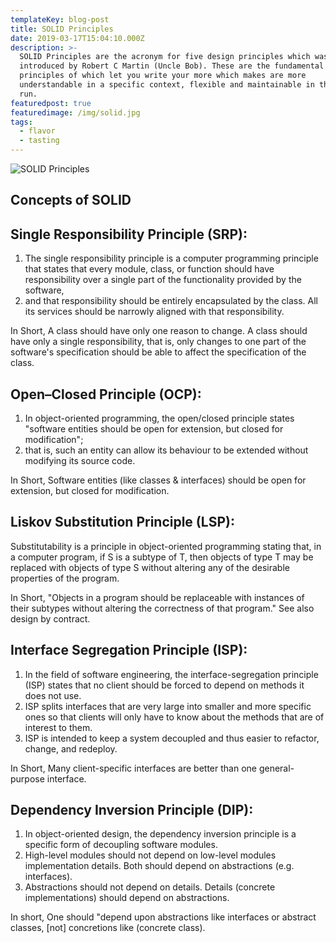 ```yaml
---
templateKey: blog-post
title: SOLID Principles
date: 2019-03-17T15:04:10.000Z
description: >-
  SOLID Principles are the acronym for five design principles which was
  introduced by Robert C Martin (Uncle Bob). These are the fundamental
  principles of which let you write your more which makes are more
  understandable in a specific context, flexible and maintainable in the long
  run.
featuredpost: true
featuredimage: /img/solid.jpg
tags:
  - flavor
  - tasting
---
```

![SOLID Principles](/img/solid.jpg "SOLID Principles")

## Concepts of SOLID

## Single Responsibility Principle (SRP):

1. The single responsibility principle is a computer programming principle that states that every module, class, or function should have responsibility over a single part of the functionality provided by the software,
2.  and that responsibility should be entirely encapsulated by the class. All its services should be narrowly aligned with that responsibility. 

In Short, A class should have only one reason to change. A class should have only a single responsibility, that is, only changes to one part of the software's specification should be able to affect the specification of the class.

## Open–Closed Principle (OCP):

1. In object-oriented programming, the open/closed principle states "software entities should be open for extension, but closed for modification"; 
2. that is, such an entity can allow its behaviour to be extended without modifying its source code.

In Short, Software entities (like classes & interfaces) should be open for extension, but closed for modification.



## Liskov Substitution Principle (LSP):

Substitutability is a principle in object-oriented programming stating that, in a computer program, if S is a subtype of T, then objects of type T may be replaced with objects of type S without altering any of the desirable properties of the program. 

In Short, "Objects in a program should be replaceable with instances of their subtypes without altering the correctness of that program." See also design by contract.



## Interface Segregation Principle (ISP):

1. In the field of software engineering, the interface-segregation principle (ISP) states that no client should be forced to depend on methods it does not use.
2.  ISP splits interfaces that are very large into smaller and more specific ones so that clients will only have to know about the methods that are of interest to them.
3.  ISP is intended to keep a system decoupled and thus easier to refactor, change, and redeploy. 

In Short, Many client-specific interfaces are better than one general-purpose interface.



## Dependency Inversion Principle (DIP):

1. In object-oriented design, the dependency inversion principle is a specific form of decoupling software modules. 
2. High-level modules should not depend on low-level modules implementation details. Both should depend on abstractions (e.g. interfaces).
3. Abstractions should not depend on details. Details (concrete implementations) should depend on abstractions.

In short, One should "depend upon abstractions like interfaces or abstract classes, \[not] concretions like (concrete class).

